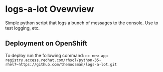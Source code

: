 # logs-a-lot Ovewview

Simple python script that logs a bunch of messages to the console.  Use to test logging, etc.

## Deployment on OpenShift

To deploy run the following command:
`oc new-app registry.access.redhat.com/rhscl/python-35-rhel7~https://github.com/themoosman/logs-a-lot.git`
